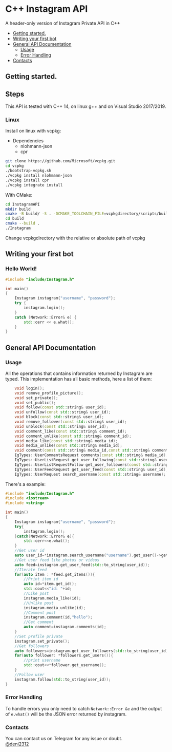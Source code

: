 #  C++ Instagram API

<p align="left">A header-only version of Instagram Private API in C++

  * [Getting started.](#getting-started)
  * [Writing your first bot](#writing-your-first-bot)
  * [General API Documentation](#general-api-documentation)
    * [Usage](#usage)
    * [Error Handling](#error-handling)
  * [Contacts](#contacts)

## Getting started.






<h2> Steps </h2>

This API is tested with C++ 14, on linux g++ and on Visual Studio 2017/2019.

### Linux 
Install on linux with vcpkg:  
  * Dependencies
    * nlohmann-json
    * cpr  
```bash
git clone https://github.com/Microsoft/vcpkg.git
cd vcpkg
./bootstrap-vcpkg.sh
./vcpkg install nlohmann-json
./vcpkg install cpr
./vcpkg integrate install
```  
With CMake:  
```bash
cd InstagramAPI
mkdir build
cmake -B build/ -S . -DCMAKE_TOOLCHAIN_FILE=vcpkgdirectory/scripts/buildsystems/vcpkg.cmake
cd build
cmake --build .
./Instagram
```  
Change vcpkgdirectory with the relative or absolute path of vcpkg  

## Writing your first bot

<h3>Hello World!</h3>

```c++
#include "include/Instagram.h"

int main()
{
	Instagram instagram{"username", "password"};
	try {
		instagram.login();
	}
	catch (Network::Error& e) {
		std::cerr << e.what();
	}
}


```

## General API Documentation

### Usage

All the operations that contains information returned by Instagram are typed.
This implementation has all basic methods, here a list of them:  
```c++
	void login();
	void remove_profile_picture();
	void set_private();
	void set_public();
	void follow(const std::string& user_id);
	void unfollow(const std::string& user_id);
	void block(const std::string& user_id);
	void remove_follower(const std::string& user_id);
	void unblock(const std::string& user_id);
	void comment_like(const std::string& comment_id);
	void comment_unlike(const std::string& comment_id);
	void media_like(const std::string& media_id);
	void media_unlike(const std::string& media_id);
	void comment(const std::string& media_id,const std::string& comment_text);
	IgTypes::UserCommentsRequest comments(const std::string& media_id);
	IgTypes::UserListRequest get_user_following(const std::string& user_id);
	IgTypes::UserListRequestFollow get_user_followers(const std::string& user_id);
	IgTypes::UserFeedRequest get_user_feed(const std::string& user_id);
	IgTypes::UserRequest search_username(const std::string& username);


```

There's a example:  
```c++
#include "include/Instagram.h"
#include <iostream>
#include <string>

int main()
{
	Instagram instagram{"username", "password"};
	try{
		instagram.login();
	}catch(Network::Error& e){
		std::cerr<<e.what();
	}
	//Get user id
	auto user_id=*instagram.search_username("username").get_user()->get_pk();
	//Get user feed like photos or videos
	auto feed=instagram.get_user_feed(std::to_string(user_id));
	//Iterate feed
	for(auto item : *feed.get_items()){
		//Print item id
		auto id=*item.get_id();
		std::cout<<"id: "+id;
		//Like post
		instagram.media_like(id);
		//Unlike post
		instagram.media_unlike(id);
		//Comment post
		instagram.comment(id,"hello");
		//Get comment
		auto comment=instagram.comments(id);
	}
	//Set profile private
	instagram.set_private();
	//Get followers
	auto followers=instagram.get_user_followers(std::to_string(user_id));
	for(auto follower: *followers.get_users()){
		//print username
		std::cout<<*follower.get_username();
	}
	//Follow user
	instagram.follow(std::to_string(user_id));
}


```

### Error Handling

To handle errors you only need to catch `Network::Error &e` and the output of `e.what()` will be the JSON error returned by instagram.

### Contacts

You can contact us on Telegram for any issue or doubt.  
<a href="https://t.me/deni2312"> @deni2312 </a>
